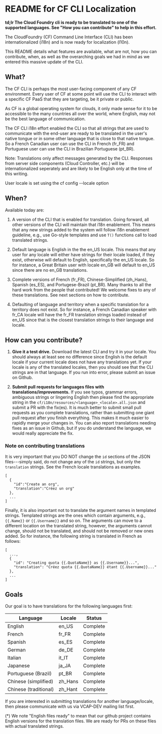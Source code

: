 # README for CF CLI Localization

__td;lr  The Cloud Foundry cli is ready to be translated to one of the supported languages. See "How you can contribute" to help in this effort.__

The CloudFoundry (CF) Command Line Interface (CLI) has been internationalized (i18n) and is now ready for localization (l10n).

This README details what features are available, what are not, how you can contribute, when, as well as the overarching goals we had in mind as we entered this massive update of the CLI.

## What?

The CF CLI is perhaps the most user-facing component of any CF environment. Every user of CF at some point will use the CLI to interact with a specific CF PaaS that they are targeting, be it private or public.

As CF is a global operating system for clouds, it only made sense for it to be accessible to the many countries all over the world, where English, may not be the best language of communication.

The CF CLI i18n effort enabled the CLI so that all strings that are used to communicate with the end-user are ready to be translated in the user's native tongue or in some other language that is close to that native tongue. So a French Canadian user can use the CLI in French (fr_FR) and Portuguese user can use the CLI in Brazilian Portuguese (pt_BR).

Note: Translations only affect messages generated by the CLI. Responses from server side components (Cloud Controller, etc.) will be internationalized seperately and are likely to be English only at the time of this writing.

User locale is set using the cf config --locale option

## When?

Available today are:

1. A version of the CLI that is enabled for translation. Going forward, all other versions of the CLI will maintain that i18n enablement. This means that any new strings added to the system will follow i18n enablement guideline, e.g., use Go-style templates and use `T()` functions call to load translated strings.

2. Default language is English in the the en_US locale. This means that any user for any locale will either have strings for their locale loaded, if they exist, otherwise will default to English, specifically the en_US locale. So for instance, a Great Britain user with locale en_GB will default to en_US since there are no en_GB translations.

3. Complete versions of French (fr_FR), Chinese-Simplified (zh_Hans), Spanish (es_ES), and Portugese-Brazil (pt_BR). Many thanks to all the hard work from the people that contributed! We welcome fixes to any of these translations. See next sections on how to contribute.

4. Defaulting of language and territory when a specific translation for a territory does not exist. So for instance, a French Canadian speaker with fr_CA locale will have the fr_FR translation strings loaded instead of en_US since that is the closest translation strings to their language and locale.

## How can you contribute?

1. __Give it a test drive.__ Download the latest CLI and try it in your locale. You should always at least see no difference since English is the default locale if your current locale does not have any translations yet. If your locale is any of the translated locales, then you should see that the CLI strings are in that language. If you run into error, please submit an issue on Github.

2. __Submit pull requests for languages files with translations/improvements.__ If you see typos, grammar errors,  ambiguous strings or lingering English then please find the appropriate string in the `cf/i18n/resources/<language>_<locale>.all.json` and submit a PR with the fix(es).  It is much better to submit small pull requests as you complete translations, rather than submitting one giant pull request after you finish everything.  This makes it much easier to rapidly merge your changes in.  You can also report translations needing fixes as an issue in Github, but if you do understand the language, we would really appreciate the fix.

### Note on contributing translations

It is very important that you DO NOT change the `id` sections of the JSON files---simply said, do not change any of the `id` strings, but only the `translation` strings. See the French locale translations as examples.

```
[
  {
    "id":"Create an org",
    "translation":"Créez un org"
  },
  ...
]
```

Finally, it is also important not to translate the argument names in templated strings. Templated strings are the ones which contain arguments, e.g., `{{.Name}}` or `{{.Username}}` and so on. The arguments can move to a different location on the translated string, however, the arguments cannot change, should not be translated, and should not be removed or new ones added. So for instance, the following string is translated in French as follows:

```
[
  ...,
  {
    "id": "Creating quota {{.QuotaName}} as {{.Username}}...",
    "translation": "Créez quota {{.QuotaName}} étant {{.Username}}..."
  },
  ...
]
```

## Goals

Our goal is to have translations for the following languages first:

| Language              | Locale | Status     |
|-----------------------|--------|------------|
| English               | en_US  | Complete   |
| French                | fr_FR  | Complete   |
| Spanish               | es_ES  | Complete   |
| German                | de_DE  | Complete   |
| Italian               | it_IT  | Complete   |
| Japanese              | ja_JA  | Complete   |
| Portuguese (Brazil)   | pt_BR  | Complete   |
| Chinese (simplified)  | zh_Hans  | Complete   |
| Chinese (traditional) | zh_Hant  | Complete   |

If you are interested in submitting translations for another language/locale, then please communicate with us via VCAP-DEV mailing list first.

(*) We note "English files ready" to mean that our github project contains English versions for the translation files. We are ready for PRs on these files with actual translated strings.
